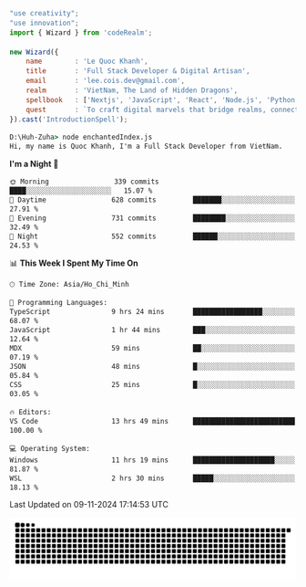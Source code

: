 <!--x axis divider-->

```js 
"use creativity";
"use innovation";
import { Wizard } from 'codeRealm';

new Wizard({
    name        : 'Le Quoc Khanh',
    title       : 'Full Stack Developer & Digital Artisan',
    email       : 'lee.cois.dev@gmail.com',
    realm       : 'VietNam, The Land of Hidden Dragons',
    spellbook   : ['Nextjs', 'JavaScript', 'React', 'Node.js', 'Python', 'Django', 'Cloud Services'],
    quest       : `To craft digital marvels that bridge realms, connect cultures, and bring imagination to life.`,
}).cast('IntroductionSpell');
```

```cmd
D:\Huh-Zuha> node enchantedIndex.js
Hi, my name is Quoc Khanh, I'm a Full Stack Developer from VietNam.
```
<!--START_SECTION:waka-->
**I'm a Night 🦉** 

```text
🌞 Morning                339 commits         ████░░░░░░░░░░░░░░░░░░░░░   15.07 % 
🌆 Daytime                628 commits         ███████░░░░░░░░░░░░░░░░░░   27.91 % 
🌃 Evening                731 commits         ████████░░░░░░░░░░░░░░░░░   32.49 % 
🌙 Night                  552 commits         ██████░░░░░░░░░░░░░░░░░░░   24.53 % 
```


📊 **This Week I Spent My Time On** 

```text
🕑︎ Time Zone: Asia/Ho_Chi_Minh

💬 Programming Languages: 
TypeScript               9 hrs 24 mins       █████████████████░░░░░░░░   68.07 % 
JavaScript               1 hr 44 mins        ███░░░░░░░░░░░░░░░░░░░░░░   12.64 % 
MDX                      59 mins             ██░░░░░░░░░░░░░░░░░░░░░░░   07.19 % 
JSON                     48 mins             █░░░░░░░░░░░░░░░░░░░░░░░░   05.84 % 
CSS                      25 mins             █░░░░░░░░░░░░░░░░░░░░░░░░   03.05 % 

🔥 Editors: 
VS Code                  13 hrs 49 mins      █████████████████████████   100.00 % 

💻 Operating System: 
Windows                  11 hrs 19 mins      ████████████████████░░░░░   81.87 % 
WSL                      2 hrs 30 mins       █████░░░░░░░░░░░░░░░░░░░░   18.13 % 
```


 Last Updated on 09-11-2024 17:14:53 UTC
<!--END_SECTION:waka-->
<picture>
  <source media="(prefers-color-scheme: dark)" srcset="https://raw.githubusercontent.com/leecois/leecois/output/github-contribution-grid-snake-dark.svg">
  <source media="(prefers-color-scheme: light)" srcset="https://raw.githubusercontent.com/leecois/leecois/output/github-contribution-grid-snake.svg">
  <img alt="github contribution grid snake animation" src="https://raw.githubusercontent.com/leecois/leecois/output/github-contribution-grid-snake.svg">
</picture>

